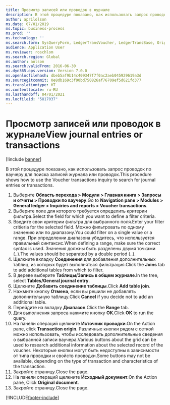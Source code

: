```yaml
---
title: Просмотр записей или проводок в журнале
description: В этой процедуре показано, как использовать запрос проводок по ваучеру для поиска записей журнала или проводок.
author: aprilolson
ms.date: 07/01/2019
ms.topic: business-process
ms.prod: ''
ms.technology: ''
ms.search.form: SysQueryForm, LedgerTransVoucher, LedgerTransBase, Originaldocuments
audience: Application User
ms.reviewer: roschlom
ms.search.region: Global
ms.author: aolson
ms.search.validFrom: 2016-06-30
ms.dyn365.ops.version: Version 7.0.0
ms.openlocfilehash: dbeb5af9b14c409347f7f0ac2aeb045929619a3d
ms.sourcegitcommit: 0e8db169c3f90bd750826af76709ef5d621fd377
ms.translationtype: HT
ms.contentlocale: ru-RU
ms.lasthandoff: 04/01/2021
ms.locfileid: "5817037"
---
```

# <a name="view-journal-entries-or-transactions"></a><span data-ttu-id="18ae4-103">Просмотр записей или проводок в журнале</span><span class="sxs-lookup"><span data-stu-id="18ae4-103">View journal entries or transactions</span></span>

[!include [banner](../../includes/banner.md)]

<span data-ttu-id="18ae4-104">В этой процедуре показано, как использовать запрос проводок по ваучеру для поиска записей журнала или проводок.</span><span class="sxs-lookup"><span data-stu-id="18ae4-104">This procedure shows how to use the Voucher transactions inquiry to search for journal entries or transactions.</span></span>

1. <span data-ttu-id="18ae4-105">Выберите **Область перехода > Модули > Главная книга > Запросы и отчеты > Проводки по ваучеру**.</span><span class="sxs-lookup"><span data-stu-id="18ae4-105">Go to **Navigation pane > Modules > General ledger > Inquiries and reports > Voucher transactions**.</span></span>
2. <span data-ttu-id="18ae4-106">Выберите поле для которого требуется определить критерии фильтра.</span><span class="sxs-lookup"><span data-stu-id="18ae4-106">Select the field for which you want to define a filter criteria.</span></span>
3. <span data-ttu-id="18ae4-107">Введите свои критерии фильтра для выбранного поля.</span><span class="sxs-lookup"><span data-stu-id="18ae4-107">Enter your filter critieria for the selected field.</span></span> <span data-ttu-id="18ae4-108">Можно фильтровать по одному значению или по диапазону.</span><span class="sxs-lookup"><span data-stu-id="18ae4-108">You could filter on a single value or a range.</span></span> <span data-ttu-id="18ae4-109">При определении диапазона убедитесь, что используется правильный синтаксис.</span><span class="sxs-lookup"><span data-stu-id="18ae4-109">When defining a range, make sure the correct syntax is used.</span></span> <span data-ttu-id="18ae4-110">Значения должны быть разделены двумя точками (..).</span><span class="sxs-lookup"><span data-stu-id="18ae4-110">The values should be separated by a double period (..).</span></span>  
4. <span data-ttu-id="18ae4-111">Щелкните вкладку **Соединения** для добавления дополнительных таблиц, из которых будет выполняться фильтрация.</span><span class="sxs-lookup"><span data-stu-id="18ae4-111">Click the **Joins** tab to add additional tables from which to filter.</span></span>
5. <span data-ttu-id="18ae4-112">В дереве выберите **Таблицы/Запись в общем журнале**.</span><span class="sxs-lookup"><span data-stu-id="18ae4-112">In the tree, select **Tables/General journal entry**.</span></span>
6. <span data-ttu-id="18ae4-113">Щелкните **Добавить соединение таблицы**.</span><span class="sxs-lookup"><span data-stu-id="18ae4-113">Click **Add table join**.</span></span>
7. <span data-ttu-id="18ae4-114">Нажмите кнопку **Отмена**, если вы решили не добавлять дополнительную таблицу.</span><span class="sxs-lookup"><span data-stu-id="18ae4-114">Click **Cancel** if you decide not to add an additional table.</span></span>
8. <span data-ttu-id="18ae4-115">Перейдите на вкладку **Диапазон**.</span><span class="sxs-lookup"><span data-stu-id="18ae4-115">Click the **Range** tab.</span></span>
9. <span data-ttu-id="18ae4-116">Для выполнения запроса нажмите кнопку **OK**.</span><span class="sxs-lookup"><span data-stu-id="18ae4-116">Click **OK** to run the query.</span></span>
10. <span data-ttu-id="18ae4-117">На панели операций щелкните **Источник проводки**.</span><span class="sxs-lookup"><span data-stu-id="18ae4-117">On the Action pane, click **Transaction origin**.</span></span> <span data-ttu-id="18ae4-118">Различные кнопки рядом с сеткой можно использовать, чтобы исследовать дополнительные сведения о выбранной записи ваучера.</span><span class="sxs-lookup"><span data-stu-id="18ae4-118">Various buttons about the grid can be used to research additional information about the selected record of the voucher.</span></span> <span data-ttu-id="18ae4-119">Некоторые кнопки могут быть недоступны в зависимости от типа проводки и свойств проводки.</span><span class="sxs-lookup"><span data-stu-id="18ae4-119">Some buttons may not be available, depending on the type of transaction and characteristics of the transaction.</span></span>
11. <span data-ttu-id="18ae4-120">Закройте страницу.</span><span class="sxs-lookup"><span data-stu-id="18ae4-120">Close the page.</span></span>
12. <span data-ttu-id="18ae4-121">На панели операций щелкните **Исходный документ**.</span><span class="sxs-lookup"><span data-stu-id="18ae4-121">On the Action pane, Click **Original document**.</span></span>
13. <span data-ttu-id="18ae4-122">Закройте страницу.</span><span class="sxs-lookup"><span data-stu-id="18ae4-122">Close the page.</span></span>



[!INCLUDE[footer-include](../../../includes/footer-banner.md)]
